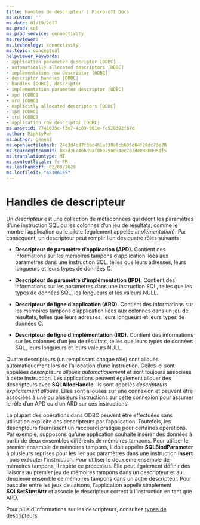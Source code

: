 ```yaml
---
title: Handles de descripteur | Microsoft Docs
ms.custom: ''
ms.date: 01/19/2017
ms.prod: sql
ms.prod_service: connectivity
ms.reviewer: ''
ms.technology: connectivity
ms.topic: conceptual
helpviewer_keywords:
- application parameter descriptor [ODBC]
- automatically allocated descriptors [ODBC]
- implementation row descriptor [ODBC]
- descriptor handles [ODBC]
- handles [ODBC], descriptor
- implementation parameter descriptor [ODBC]
- apd [ODBC]
- ard [ODBC]
- explicitly allocated descriptors [ODBC]
- ipd [ODBC]
- ird [ODBC]
- application row descriptor [ODBC]
ms.assetid: 7741035c-f3e7-4c89-901e-fe528392f67d
author: MightyPen
ms.author: genemi
ms.openlocfilehash: 24e3d4c87f3bc461a339a6cb635d64f20dc73e20
ms.sourcegitcommit: b87d36c46b39af8b929ad94ec707dee8800950f5
ms.translationtype: MT
ms.contentlocale: fr-FR
ms.lasthandoff: 02/08/2020
ms.locfileid: "68106165"
---
```

# <a name="descriptor-handles"></a>Handles de descripteur
Un *descripteur* est une collection de métadonnées qui décrit les paramètres d’une instruction SQL ou les colonnes d’un jeu de résultats, comme le montre l’application ou le pilote (également appelée *implémentation*). Par conséquent, un descripteur peut remplir l’un des quatre rôles suivants :  
  
-   **Descripteur de paramètre d’application (APD).** Contient des informations sur les mémoires tampons d’application liées aux paramètres dans une instruction SQL, telles que leurs adresses, leurs longueurs et leurs types de données C.  
  
-   **Descripteur de paramètre d’implémentation (IPD).** Contient des informations sur les paramètres dans une instruction SQL, telles que les types de données SQL, les longueurs et les valeurs NULL.  
  
-   **Descripteur de ligne d’application (ARD).** Contient des informations sur les mémoires tampons d’application liées aux colonnes dans un jeu de résultats, telles que leurs adresses, leurs longueurs et leurs types de données C.  
  
-   **Descripteur de ligne d’implémentation (IRD).** Contient des informations sur les colonnes d’un jeu de résultats, telles que leurs types de données SQL, leurs longueurs et leurs valeurs NULL.  
  
 Quatre descripteurs (un remplissant chaque rôle) sont alloués automatiquement lors de l’allocation d’une instruction. Celles-ci sont appelées *descripteurs alloués automatiquement* et sont toujours associées à cette instruction. Les applications peuvent également allouer des descripteurs avec **SQLAllocHandle**. Ils sont appelés *descripteurs explicitement alloués*. Elles sont allouées sur une connexion et peuvent être associées à une ou plusieurs instructions sur cette connexion pour assumer le rôle d’un APD ou d’un ARD sur ces instructions.  
  
 La plupart des opérations dans ODBC peuvent être effectuées sans utilisation explicite des descripteurs par l’application. Toutefois, les descripteurs fournissent un raccourci pratique pour certaines opérations. Par exemple, supposons qu’une application souhaite insérer des données à partir de deux ensembles différents de mémoires tampons. Pour utiliser le premier ensemble de mémoires tampons, il doit appeler **SQLBindParameter** à plusieurs reprises pour les lier aux paramètres dans une instruction **Insert** , puis exécuter l’instruction. Pour utiliser le deuxième ensemble de mémoires tampons, il répète ce processus. Elle peut également définir des liaisons au premier jeu de mémoires tampons dans un descripteur et au deuxième ensemble de mémoires tampons dans un autre descripteur. Pour basculer entre les jeux de liaisons, l’application appelle simplement **SQLSetStmtAttr** et associe le descripteur correct à l’instruction en tant que APD.  
  
 Pour plus d’informations sur les descripteurs, consultez [types de descripteurs](../../../odbc/reference/develop-app/types-of-descriptors.md).
